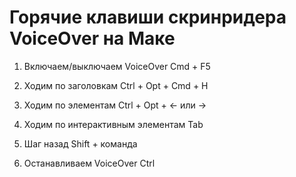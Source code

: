 # Горячие клавиши скринридера VoiceOver на Маке

1. Включаем/выключаем VoiceOver
Cmd + F5

2. Ходим по заголовкам
Ctrl + Opt + Cmd + H

3. Ходим по элементам
Ctrl + Opt + ← или →

4. Ходим по интерактивным элементам
Tab

5. Шаг назад
Shift + команда

6. Останавливаем VoiceOver
Ctrl
